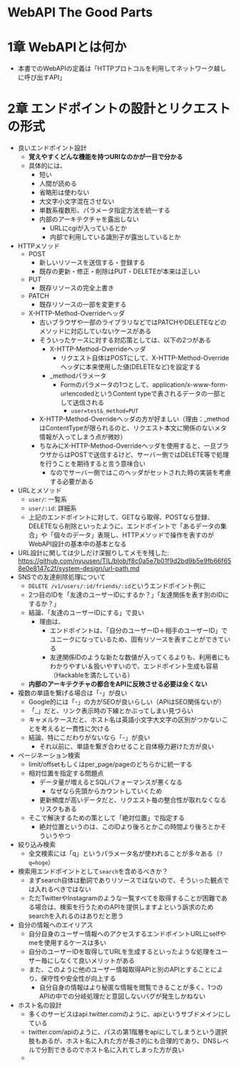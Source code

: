 # WebAPI The Good Parts

# 1章 WebAPIとは何か

- 本書でのWebAPIの定義は「HTTPプロトコルを利用してネットワーク越しに呼び出すAPI」

# 2章 エンドポイントの設計とリクエストの形式

- 良いエンドポイント設計
  - **覚えやすくどんな機能を持つURIなのかが一目で分かる**
  - 具体的には、
    - 短い
    - 人間が読める
    - 省略形は使わない
    - 大文字小文字混在させない
    - 単数系複数形、パラメータ指定方法を統一する
    - 内部のアーキテクチャを露出しない
      - URLにcgiが入っているとか
      - 内部で利用している識別子が露出しているとか
- HTTPメソッド
  - POST
    - 新しいリソースを送信する・登録する
    - 既存の更新・修正・削除はPUT・DELETEが本来は正しい
  - PUT
    - 既存リソースの完全上書き
  - PATCH
    - 既存リソースの一部を変更する
  - X-HTTP-Method-Overrideヘッダ
    - 古いブラウザや一部のライブラリなどではPATCHやDELETEなどのメソッドに対応していないケースがある
    - そういったケースに対する対応策としては、以下の2つがある
      - X-HTTP-Method-Overrideヘッダ
        - リクエスト自体はPOSTにして、X-HTTP-Method-Overrideヘッダに本来使用した値(DELETEなど)を設定する
      - _methodパラメータ
        - Formのパラメータの1つとして、application/x-www-form-urlencodedというContent typeで表されるデータの一部として送信される
          - `user=test&_method=PUT`
    - X-HTTP-Method-Overrideヘッダの方が好ましい（理由：_methodはContentTypeが限られるのと、リクエスト本文に関係のないメタ情報が入ってしまう点が微妙）
    - ちなみにX-HTTP-Method-Overrideヘッダを使用すると、一旦ブラウザからはPOSTで送信するけど、サーバー側ではDELETE等で処理を行うことを期待すると言う意味合い
      - なのでサーバー側ではこのヘッダがセットされた時の実装を考慮する必要がある
- URLとメソッド
  - `user/`: 一覧系
  - `user/:id`: 詳細系
  - 上記のエンドポイントに対して、GETなら取得、POSTなら登録、DELETEなら削除といったように、エンドポイントで「あるデータの集合」や「個々のデータ」表現し、HTTPメソッドで操作を表すのがWebAPI設計の基本中の基本となる
- URL設計に関しては少しだけ深掘りしてメモを残した: https://github.com/nyuusen/TIL/blob/f8c0a5e7b01f9d2bd9b5e9fb66f658e0e8147c2f/system-design/url-path.md
- SNSでの友達削除処理について
  - `DELETE /v1/users/:id/friends/:id`というエンドポイント例に
  - 2つ目のIDを「友達のユーザーIDにするか？」「友達関係を表す別のIDにするか？」
  - 結論、「友達のユーザーIDにする」で良い
    - 理由は、
      - エンドポイントは、「自分のユーザーID＋相手のユーザーID」でユニークになっているため、固有リソースを表すことができている
      - 友達関係IDのような新たな数値が入ってくるよりも、利用者にもわかりやすい＆扱いやすいので、エンドポイント生成も容易（Hackableを満たしている）
  - **内部のアーキテクチャの都合をAPIに反映させる必要は全くない**
- 複数の単語を繋げる場合は「-」が良い
  - Google的には「-」の方がSEOが良いらしい（APIはSEO関係ないが）
  - 「_」だと、リンク表示時の下線とかぶってしまい見づらい
  - キャメルケースだと、ホスト名は英語小文字大文字の区別がつかないことを考えると一貫性に欠ける
  - 結論、特にこだわりがないなら「-」が良い
    - それ以前に、単語を繋ぎ合わせること自体極力避けた方が良い
- ページネーション検索
  - limit/offsetもしくはper_page/pageのどちらかに統一する
  - 相対位置を指定する問題点
    - データ量が増えるとSQLパフォーマンスが悪くなる
      - なぜなら先頭からカウントしていくため
    - 更新頻度が高いデータだと、リクエスト毎の整合性が取れなくなるリスクもある
  - そこで解決するための策として「絶対位置」で指定する
    - 絶対位置というのは、このIDより後ろとかこの時間より後ろとかそういうやつ
- 絞り込み検索
  - 全文検索には「q」というパラメータ名が使われることが多々ある（`?q=hoge`）
- 検索用エンドポイントとして`search`を含めるべきか？
  - まずsearch自体は動詞でありリソースではないので、そういった観点では入れるべきではない
  - ただTwitterやInstagramのような一覧すべてを取得することが困難である場合は、検索を行うためのAPIを提供しますよという訴求のためsearchを入れるのはありだと思う
- 自分の情報へのエイリアス
  - 自分自身のユーザー情報へのアクセスするエンドポイントURLにselfやmeを使用するケースは多い
  - 自分のユーザーIDを取得してURLを生成するといったような処理をユーザー毎にしなくて良いメリットがある
  - また、このように他のユーザー情報取得APIと別のAPIとすることにより、保守性や安全性が向上する
    - 自分自身の情報はより秘匿な情報を閲覧できることが多く、1つのAPIの中での分岐処理だと意図しないバグが発生しかねない
- ホスト名の設計
  - 多くのサービスはapi.twitter.comのように、apiというサブドメインにしている
  - twitter.com/apiのように、パスの第1階層をapiにしてしまうという選択肢もあるが、ホスト名に入れた方が長さ的にも合理的であり、DNSレベルで分割できるのでホスト名に入れてしまった方が良い
  - 